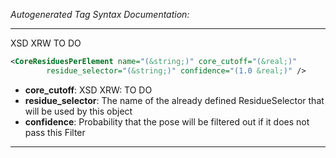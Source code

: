 _Autogenerated Tag Syntax Documentation:_

---
XSD XRW TO DO

```xml
<CoreResiduesPerElement name="(&string;)" core_cutoff="(&real;)"
        residue_selector="(&string;)" confidence="(1.0 &real;)" />
```

-   **core_cutoff**: XSD XRW: TO DO
-   **residue_selector**: The name of the already defined ResidueSelector that will be used by this object
-   **confidence**: Probability that the pose will be filtered out if it does not pass this Filter

---
